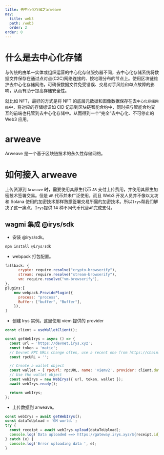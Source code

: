```yaml
---
title: 去中心化存储之arweave
nav:
  title: web3
  path: /web3
  order: 2
order: 0
---
```


# 什么是去中心化存储

与传统的由单一实体或组织运营的中心化存储服务器不同，去中心化存储系统将数据文件保存在通过点对点(C2C)网络连接的、按地理分布的节点上。使用区块链维护去中心化存储网络，可确保数据文件免受错误、交易对手风险和单点故障的影响，从而有助于提高存储安全性。

就比如 NFT，最好的方式是将 NFT 的底层元数据和图像数据保存在去`中心化存储网络`中，将对应的存储标识如 CID 记录到区块链智能合约中，同时把与智能合约交互的前端也托管到去中心化存储中。从而得到一个“完全”去中心化、不可停止的 Web3 应用。

# arweave

Arweave 是一个基于区块链技术的永久性存储网络。

# 如何接入 arweave

上传资源到 `Arweave` 时，需要使用其原生代币 `AR` 支付上传费用，并使用其原生加密技术签署交易。但是 `AR` 代币并未广泛使用，而且 Web3 开发人员并不像以太坊和 Solana 使用的加密技术那样熟悉签署交易所需的加密技术。所以`Irys`帮我们解决了这一痛点，`Irys`提供 14 种不同代币代替`AR`完成支付。

## wagmi 集成 @irys/sdk

- 安装 @irys/sdk。

```js
npm install @irys/sdk
```

- webpack 打包配置。

```js
fallback: {
      crypto: require.resolve("crypto-browserify"),
      stream: require.resolve("stream-browserify"),
      vm: require.resolve("vm-browserify"),
},
plugins:[
    new webpack.ProvidePlugin({
      process: "process",
      Buffer: ["buffer", "Buffer"],
    }),
]
```

- 创建 Irys 实例。这里使用 viem 提供的 provider

```js
const client = useWalletClient();

const getWebIrys = async () => {
  const url = 'https://devnet.irys.xyz';
  const token = 'matic';
  // Devnet RPC URLs change often, use a recent one from https://chainlist.org
  const rpcURL = '';

  // Create a wallet object
  const wallet = { rpcUrl: rpcURL, name: 'viemv2', provider: client.data };
  // Use the wallet object
  const webIrys = new WebIrys({ url, token, wallet });
  await webIrys.ready();

  return webIrys;
};
```

- 上传数据到 arweave。

```js
const webIrys = await getWebIrys();
const dataToUpload = 'GM world.';
try {
  const receipt = await webIrys.upload(dataToUpload);
  console.log(`Data uploaded ==> https://gateway.irys.xyz/${receipt.id}`);
} catch (e) {
  console.log('Error uploading data ', e);
}
```
